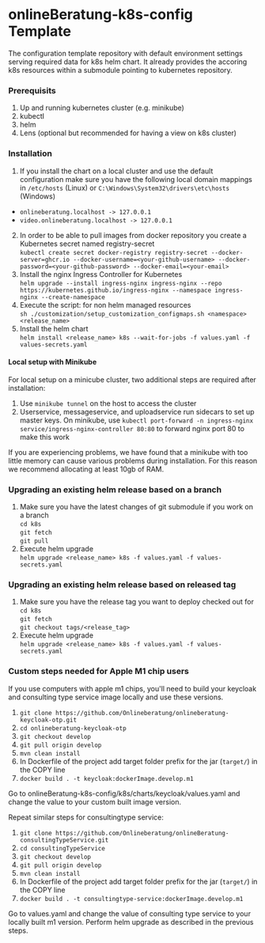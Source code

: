# onlineBeratung-k8s-config Template
The configuration template repository with default environment settings serving required data for k8s helm chart.
It already provides the accoring k8s resources within a submodule pointing to kubernetes repository.

### Prerequisits
1. Up and running kubernetes cluster (e.g. minikube)
2. kubectl
3. helm
4. Lens (optional but recommended for having a view on k8s cluster)

### Installation
1. If you install the chart on a local cluster and use the default configuration make sure you have 
the following local domain mappings in `/etc/hosts` (Linux) or `C:\Windows\System32\drivers\etc\hosts` (Windows)
- `onlineberatung.localhost -> 127.0.0.1`
- `video.onlineberatung.localhost -> 127.0.0.1`
2. In order to be able to pull images from docker repository you create a Kubernetes secret named registry-secret\
`kubectl create secret docker-registry registry-secret --docker-server=ghcr.io --docker-username=<your-github-username> --docker-password=<your-github-password> --docker-email=<your-email>`
3. Install the nginx Ingress Controller for Kubernetes\
`helm upgrade --install ingress-nginx ingress-nginx --repo https://kubernetes.github.io/ingress-nginx --namespace ingress-nginx --create-namespace`
4. Execute the script: for non helm managed resources\
`sh ./customization/setup_customization_configmaps.sh <namespace> <release_name>`
5. Install the helm chart\
`helm install <release_name> k8s --wait-for-jobs -f values.yaml -f values-secrets.yaml`

#### Local setup with Minikube
For local setup on a minicube cluster, two additional steps are required after installation:

1. Use `minikube tunnel` on the host to access the cluster
2. Userservice, messageservice, and uploadservice run sidecars to set up master keys. On minikube, use `kubectl port-forward -n ingress-nginx service/ingress-nginx-controller 80:80` to forward nginx port 80 to make this work

If you are experiencing problems, we have found that a minikube with too little memory can cause various problems during installation. For this reason we recommend allocating at least 10gb of RAM.

### Upgrading an existing helm release based on a branch
1. Make sure you have the latest changes of git submodule if you work on a branch \
`cd k8s`\
`git fetch`\
`git pull`
2. Execute helm upgrade\
`helm upgrade <release_name> k8s -f values.yaml -f values-secrets.yaml`

### Upgrading an existing helm release based on released tag
1. Make sure you have the release tag you want to deploy checked out for \
   `cd k8s`\
   `git fetch`\
   `git checkout tags/<release_tag>`
2. Execute helm upgrade\
   `helm upgrade <release_name> k8s -f values.yaml -f values-secrets.yaml`


### Custom steps needed for Apple M1 chip users
If you use computers with apple m1 chips, you'll need to build your keycloak and consulting type service image locally and use these versions.
1. `git clone https://github.com/Onlineberatung/onlineberatung-keycloak-otp.git`
1. `cd onlineberatung-keycloak-otp`
2. `git checkout develop `
3. `git pull origin develop`
4. `mvn clean install`
5. In Dockerfile of the project add target folder prefix for the jar (`target/`) in the COPY line
5. `docker build . -t keycloak:dockerImage.develop.m1`

Go to onlineBeratung-k8s-config/k8s/charts/keycloak/values.yaml and change the value to your custom built image version.

Repeat similar steps for consultingtype service:

1. `git clone https://github.com/Onlineberatung/onlineBeratung-consultingTypeService.git`
2. `cd consultingTypeService`
3. `git checkout develop `
4. `git pull origin develop`
5. `mvn clean install`
6. In Dockerfile of the project add target folder prefix for the jar (`target/`) in the COPY line
7. `docker build . -t consultingtype-service:dockerImage.develop.m1`

Go to values.yaml and change the value of consulting type service to your locally built m1 version.
Perform helm upgrade as described in the previous steps.

